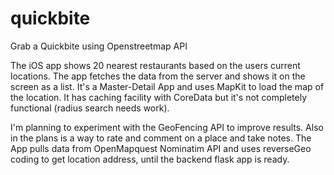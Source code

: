 quickbite
=========

Grab a Quickbite using Openstreetmap API 

The iOS app shows 20 nearest restaurants based on the users current locations. The app fetches the data from the server and shows it on the screen as a list. It's a Master-Detail App and uses MapKit to load the map of the location. It has caching facility with CoreData but it's not completely functional (radius search needs work).  

I'm planning to experiment with the GeoFencing API to improve results. Also in the plans is a way to rate and comment on a place and take notes. The App pulls data from OpenMapquest Nominatim API and uses reverseGeo coding to get location address, until the backend flask app is ready.

